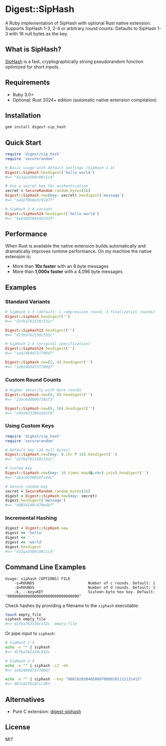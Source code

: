 # Digest::SipHash

A Ruby implementation of SipHash with optional Rust native extension. Supports SipHash 1-3, 2-4 or arbitrary round counts. Defaults to SipHash 1-3 with 16 null bytes as the key.

## What is SipHash?

[SipHash](https://github.com/veorq/SipHash) is a fast, cryptographically strong pseudorandom function optimized for short inputs.

## Requirements

- Ruby 3.0+
- Optional: Rust 2024+ edition (automatic native extension compilation)

## Installation

```bash
gem install digest-sip_hash
```

## Quick Start

```ruby
require 'digest/sip_hash'
require 'securerandom'

# Basic usage with default settings (SipHash 1-3)
Digest::SipHash.hexdigest('hello world')
#=> "421ga35b9c80c1c4"

# Use a secret key for authentication
secret = SecureRandom.random_bytes(16)
Digest::SipHash.new(key: secret).hexdigest('message')
#=> "a4d2f8b6e3c91d7f"

# SipHash 2-4 variant
Digest::SipHash24.hexdigest('hello world')
#=> "5ee588584e5b2333"
```

## Performance

When Rust is available the native extension builds automatically and dramatically improves runtime performance. On my machine the native extension is:
- More than **10x faster** with an 8 byte messages
- More than **1,000x faster** with a 4,096 byte messages

## Examples

### Standard Variants

```ruby
# SipHash 1-3 (default: 1 compression round, 3 finalization rounds)
Digest::SipHash.hexdigest('')
#=> "d1fba762150c532c"

Digest::SipHash13.hexdigest('')
#=> "d1fba762150c532c"

# SipHash 2-4 (original specification)
Digest::SipHash24.hexdigest('')
#=> "1e924b9d737700d7"

Digest::SipHash.new(2, 4).hexdigest('')
#=> "1e924b9d737700d7"
```

### Custom Round Counts

```ruby
# Higher security with more rounds
Digest::SipHash.new(4, 8).hexdigest('')
#=> "23ec6dd806738af3"

Digest::SipHash.new(8, 16).hexdigest('')
#=> "c05e9233091eb559"
```

### Using Custom Keys

```ruby
require 'digest/sip_hash'
require 'securerandom'

# Default key (16 null bytes)
Digest::SipHash.new(key: 0.chr * 16).hexdigest('')
#=> "d1fba762150c532c"

# Custom key
Digest::SipHash.new(key: 16.times.map(&:chr).join).hexdigest('')
#=> "abac0158050fc4dc"

# Secure random key
secret = SecureRandom.random_bytes(16)
digest = Digest::SipHash.new(key: secret)
digest.hexdigest('message')
#=> "dd854240c470edef"
```

### Incremental Hashing

```ruby
digest = Digest::SipHash.new
digest << 'hello'
digest << ' '
digest << 'world'
digest.hexdigest
#=> "421ga35b9c80c1c4"
```

## Command Line Examples

```
Usage: siphash [OPTIONS] FILE
    -c=ROUNDS                        Number of c rounds. Default: 1
    -d=ROUNDS                        Number of d rounds. Default: 3
    -k, --key=KEY                    Sixteen-byte hex key. Default: "00000000000000000000000000000000"
```

Check hashes by providing a filename to the `siphash` executable:
```sh
touch empty_file
siphash empty_file
#>> d1fba762150c532c  empty_file
```

Or pipe input to `siphash`:
```sh
# SipHash 1-3
echo -n "" | siphash
#>> d1fba762150c532c  -

# SipHash 2-4
echo -n "" | siphash -c2 -d4
#>> 1e924b9d737700d7  -

echo -n "" | siphash --key "00010203040506070809101112131415"
#>> 067c02f6c87ccd93  -
```

## Alternatives

- Pure C extension: [digest-siphash](https://github.com/ksss/digest-siphash)

## License

MIT
